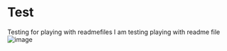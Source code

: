 # Test
Testing for playing with readmefiles
I am testing playing with readme file![image](https://github.com/user-attachments/assets/db2174a2-d36b-44c6-9d5e-a1d041ae13a7)
